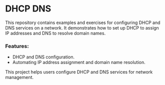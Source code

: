 # DHCP DNS

This repository contains examples and exercises for configuring DHCP and DNS services on a network. It demonstrates how to set up DHCP to assign IP addresses and DNS to resolve domain names.

### Features:
- DHCP and DNS configuration.
- Automating IP address assignment and domain name resolution.

This project helps users configure DHCP and DNS services for network management.

